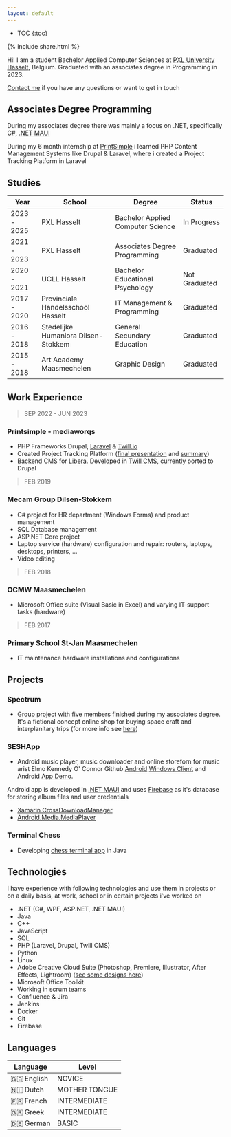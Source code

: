 ```yaml
---
layout: default
---
```


* TOC
{:toc}

{% include share.html %}

Hi! I am a student Bachelor Applied Computer Sciences at [PXL University Hasselt](https://www.pxl.be/), Belgium. Graduated with an associates degree in Programming in 2023.

[Contact me](/contact) if you have any questions or want to get in touch

## Associates Degree Programming

During my associates degree there was mainly a focus on .NET, specifically C#, [.NET MAUI](https://learn.microsoft.com/en-us/dotnet/maui/what-is-maui)

During my 6 month internship at [PrintSimple](https://www.printsimple.eu/) i learned PHP Content Management Systems like Drupal & Laravel, where i created a Project Tracking Platform in Laravel

## Studies

Year | School                                 | Degree | Status
-----|----------------------------------------|--------|--------
2023 - 2025 | PXL Hasselt                            | Bachelor Applied Computer Science| In Progress
2021 - 2023 | PXL Hasselt                            | Associates Degree Programming| Graduated
2020 - 2021 | UCLL Hasselt                            | Bachelor Educational Psychology | Not Graduated
2017 - 2020 | Provinciale Handelsschool Hasselt      | IT Management & Programming | Graduated
2016 - 2018 | Stedelijke Humaniora Dilsen-Stokkem    | General Secundary Education | Graduated
2015 - 2018 | Art Academy Maasmechelen | Graphic Design | Graduated

## Work Experience

> SEP 2022 - JUN 2023
### Printsimple - mediaworqs
* PHP Frameworks Drupal, [Laravel](https://www.laravel.com) & [Twill.io](https://twillcms.com)
* Created Project Tracking Platform ([final presentation](/presentationMedia.pdf) and [summary](/samenvatting_Engels.pdf))
* Backend CMS for [Libera](https://www.libera.be). Developed in [Twill CMS](https://twillcms.com/), currently ported to Drupal

> FEB 2019
### Mecam Group Dilsen-Stokkem  
* C# project for HR department (Windows Forms) and product management
* SQL Database management
* ASP.NET Core project
* Laptop service (hardware) configuration and repair: routers, laptops, desktops, printers, ...
* Video editing

> FEB 2018
### OCMW Maasmechelen
* Microsoft Office suite (Visual Basic in Excel) and varying IT-support tasks (hardware)

> FEB 2017
### Primary School St-Jan Maasmechelen 
* IT maintenance hardware installations and configurations

## Projects
### Spectrum
* Group project with five members finished during my associates degree. It's a fictional concept online shop for buying space craft and interplanitary trips (for more info see [here](/wpl2Logboek.pdf))

### SESHApp
* Android music player, music downloader and online storeforn for music arist Elmo Kennedy O' Connor Github [Android](https://github.com/toonvank/2022SeshApp.git) [Windows Client](https://github.com/toonvank/BoneAlbumDownloaderWindows) and Android [App Demo](https://youtu.be/-TMKff5HjkA).

Android app is developed in [.NET MAUI](https://learn.microsoft.com/en-us/dotnet/maui/what-is-maui) and uses [Firebase](https://firebase.google.com) as it's database for storing album files and user credentials

* [Xamarin CrossDownloadManager](https://github.com/SimonSimCity/Xamarin-CrossDownloadManager)
* [Android.Media.MediaPlayer](https://developer.android.com/reference/android/media/MediaPlayer) 

### Terminal Chess
- Developing [chess terminal app](https://github.com/toonvank/terminalChessJava) in Java

## Technologies
I have experience with following technologies and use them in projects or on a daily basis, at work, school or in certain projects i've worked on

* .NET (C#, WPF, ASP.NET, .NET MAUI)
* Java
* C++
* JavaScript
* SQL
* PHP (Laravel, Drupal, Twill CMS)
* Python
* Linux
* Adobe Creative Cloud Suite (Photoshop, Premiere, Illustrator, After Effects, Lightroom) ([see some designs here](/design))
* Microsoft Office Toolkit
* Working in scrum teams
* Confluence & Jira
* Jenkins
* Docker
* Git
* Firebase

## Languages

Language | Level
-----|----------------------------------------
🇬🇧 English | NOVICE       
🇳🇱 Dutch | MOTHER TONGUE
🇫🇷 French | INTERMEDIATE
🇬🇷 Greek | INTERMEDIATE
🇩🇪 German | BASIC